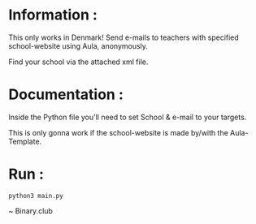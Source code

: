 # Information : 
This only works in Denmark!
Send e-mails to teachers with specified school-website using Aula, anonymously.

Find your school via the attached xml file.

# Documentation :
Inside the Python file you'll need to set School & e-mail to your targets.

This is only gonna work if the school-website is made by/with the Aula-Template.

# Run :
```
python3 main.py
```

~ Binary.club
